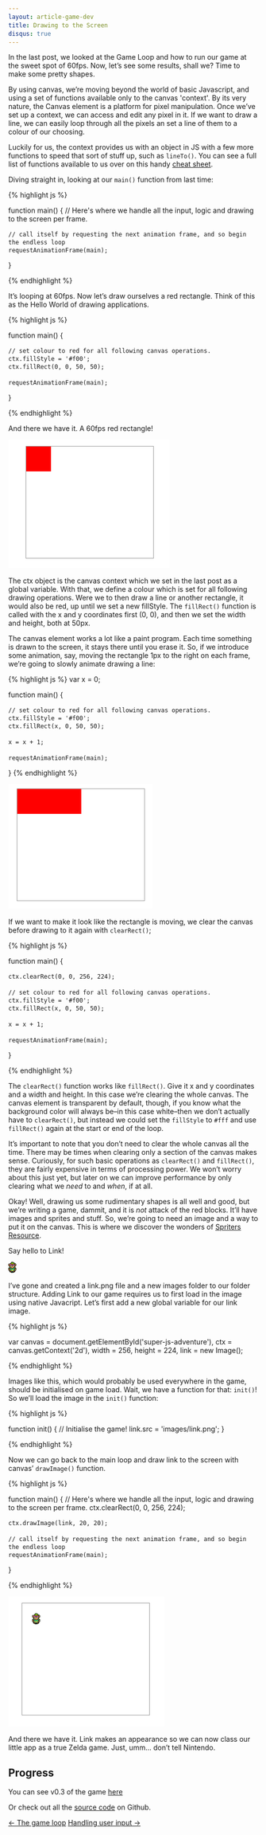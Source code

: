 ```yaml
---
layout: article-game-dev
title: Drawing to the Screen
disqus: true
---
```


In the last post, we looked at the Game Loop and how to run our game at the sweet spot of 60fps. Now, let’s see some results, shall we? Time to make some pretty shapes.

By using canvas, we’re moving beyond the world of basic Javascript, and using a set of functions available only to the canvas 'context'. By its very nature, the Canvas element is a platform for pixel manipulation. Once we’ve set up a context, we can access and edit any pixel in it. If we want to draw a line, we can easily loop through all the pixels an set a line of them to a colour of our choosing.

Luckily for us, the context provides us with an object in JS with a few more functions to speed that sort of stuff up, such as `lineTo()`. You can see a full list of functions available to us over on this handy [cheat sheet](http://www.nihilogic.dk/labs/canvas_sheet/HTML5_Canvas_Cheat_Sheet.png).

Diving straight in, looking at our `main()` function from last time:

{% highlight js %}

function main() {
    // Here's where we handle all the input, logic and drawing to the screen per frame.

    // call itself by requesting the next animation frame, and so begin the endless loop
    requestAnimationFrame(main);
}

{% endhighlight %}

It’s looping at 60fps. Now let’s draw ourselves a red rectangle. Think of this as the Hello World of drawing applications.

{% highlight js %}

function main() {
    
    // set colour to red for all following canvas operations.
    ctx.fillStyle = '#f00';
    ctx.fillRect(0, 0, 50, 50);

    requestAnimationFrame(main);
}

{% endhighlight %}

And there we have it. A 60fps red rectangle!

![Red Rectangle](/assets/img/articles/2-red-rectangle.png)

The ctx object is the canvas context which we set in the last post as a global variable. With that, we define a colour which is set for all following drawing operations. Were we to then draw a line or another rectangle, it would also be red, up until we set a new fillStyle. The `fillRect()` function is called with the x and y coordinates first (0, 0), and then we set the width and height, both at 50px.

The canvas element works a lot like a paint program. Each time something is drawn to the screen, it stays there until you erase it. So, if we introduce some animation, say, moving the rectangle 1px to the right on each frame, we’re going to slowly animate drawing a line:

{% highlight js %}
var x = 0;

function main() {
    
    // set colour to red for all following canvas operations.
    ctx.fillStyle = '#f00';
    ctx.fillRect(x, 0, 50, 50);

    x = x + 1;

    requestAnimationFrame(main);
}
{% endhighlight %}

![Animated Rectangle](/assets/img/articles/2-animated-rectangle.png)

If we want to make it look like the rectangle is moving, we clear the canvas before drawing to it again with `clearRect()`;

{% highlight js %}

function main() {

    ctx.clearRect(0, 0, 256, 224);
    
    // set colour to red for all following canvas operations.
    ctx.fillStyle = '#f00';
    ctx.fillRect(x, 0, 50, 50);

    x = x + 1;

    requestAnimationFrame(main);
}

{% endhighlight %}


The `clearRect()` function works like `fillRect()`. Give it x and y coordinates and a width and height. In this case we’re clearing the whole canvas. The canvas element is transparent by default, though, if you know what the background color will always be–in this case white–then we don’t actually have to `clearRect()`, but instead we could set the `fillStyle` to `#fff` and use `fillRect()` again at the start or end of the loop.

It’s important to note that you don’t need to clear the whole canvas all the time. There may be times when clearing only a section of the canvas makes sense. Curiously, for such basic operations as `clearRect()` and `fillRect()`, they are fairly expensive in terms of processing power. We won’t worry about this just yet, but later on we can improve performance by only clearing what we _need_ to and _when_, if at all.

Okay! Well, drawing us some rudimentary shapes is all well and good, but we’re writing a game, dammit, and it is _not_ attack of the red blocks. It’ll have images and sprites and stuff. So, we’re going to need an image and a way to put it on the canvas. This is where we discover the wonders of [Spriters Resource](http://www.spriters-resource.com/snes/zeldalinkpast).

Say hello to Link!

![Red Rectangle](/assets/img/articles/2-link.png)

I’ve gone and created a link.png file and a new images folder to our folder structure. Adding Link to our game requires us to first load in the image using native Javacript. Let’s first add a new global variable for our link image.

{% highlight js %}

var canvas  = document.getElementById('super-js-adventure'),
    ctx     = canvas.getContext('2d'),
    width   = 256,
    height  = 224,
    link    = new Image();

{% endhighlight %}

Images like this, which would probably be used everywhere in the game, should be initialised on game load. Wait, we have a function for that: `init()`! So we’ll load the image in the `init()` function:

{% highlight js %}

function init() {
    // Initialise the game!
    link.src = 'images/link.png';
}

{% endhighlight %}

Now we can go back to the main loop and draw link to the screen with canvas’ `drawImage()` function.

{% highlight js %}

function main() {
    // Here's where we handle all the input, logic and drawing to the screen per frame.
    ctx.clearRect(0, 0, 256, 224);

    ctx.drawImage(link, 20, 20);

    // call itself by requesting the next animation frame, and so begin the endless loop
    requestAnimationFrame(main);
}

{% endhighlight %}

![Red Rectangle](/assets/img/articles/2-link-in-game.png)

And there we have it. Link makes an appearance so we can now class our little app as a true Zelda game. Just, umm... don’t tell Nintendo.

## Progress

You can see v0.3 of the game [here](/experiments/super-js-adventure/0.3/)

Or check out all the [source code](http://github.com/gablaxian/super-js-adventure) on Github.

<div class="pagination clearfix">
    <a class="left" href="/articles/creating-a-game-with-javascript/the-game-loop.html">&larr; The game loop</a>
    <a class="right" href="/articles/creating-a-game-with-javascript/handling-user-input.html">Handling user input &rarr;</a>
</div>
